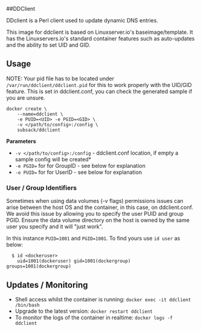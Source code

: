 ##DDClient

DDclient is a Perl client used to update dynamic DNS entries.

This image for ddclient is based on Linuxserver.io's baseimage/template. It has the Linuxservers.io's standard container features such as auto-updates and the ability to set UID and GID.

## Usage

NOTE: Your pid file has to be located under `/var/run/ddclient/ddclient.pid` for this to work properly with the UID/GID feature. This is set in ddclient.conf, you can check the generated sample if you are unsure.

```
docker create \
	--name=ddclient \
	-e PUID=<UID> -e PGID=<GID> \
	-v </path/to/config>:/config \
	subsack/ddclient
```

**Parameters**

* `-v </path/to/config>:/config` - ddclient.conf location, if empty a sample config will be created*
* `-e PGID=` for for GroupID - see below for explanation
* `-e PUID=` for for UserID - see below for explanation

### User / Group Identifiers

Sometimes when using data volumes (-v flags) permissions issues can arise between the host OS and the container, in this case, on ddclient.conf. We avoid this issue by allowing you to specify the user PUID and group PGID. Ensure the data volume directory on the host is owned by the same user you specify and it will "just work".

In this instance `PUID=1001` and `PGID=1001`. To find yours use `id user` as below:

```
  $ id <dockeruser>
    uid=1001(dockeruser) gid=1001(dockergroup) groups=1001(dockergroup)
```

## Updates / Monitoring

* Shell access whilst the container is running: `docker exec -it ddclient /bin/bash`
* Upgrade to the latest version: `docker restart ddclient`
* To monitor the logs of the container in realtime: `docker logs -f ddclient`
